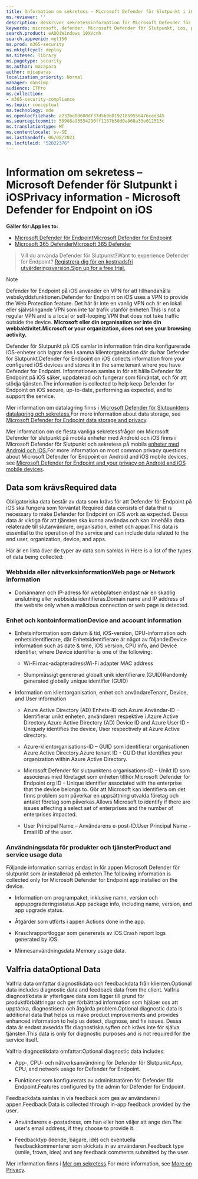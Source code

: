 ```yaml
---
title: Information om sekretess – Microsoft Defender för Slutpunkt i iOS
ms.reviewer: ''
description: Beskriver sekretessinformation för Microsoft Defender för Slutpunkt i iOS
keywords: microsoft, defender, Microsoft Defender för Slutpunkt, ios, princip, översikt
search.product: eADQiWindows 10XVcnh
search.appverid: met150
ms.prod: m365-security
ms.mktglfcycl: deploy
ms.sitesec: library
ms.pagetype: security
ms.author: macapara
author: mjcaparas
localization_priority: Normal
manager: dansimp
audience: ITPro
ms.collection:
- m365-security-compliance
ms.topic: conceptual
ms.technology: mde
ms.openlocfilehash: a232bd8d600df37d5b9b01921859556476ced345
ms.sourcegitcommit: 50908a93554290ff1157b58d0a868a33e012513c
ms.translationtype: MT
ms.contentlocale: sv-SE
ms.lasthandoff: 06/08/2021
ms.locfileid: "52822376"
---
```

# <a name="privacy-information---microsoft-defender-for-endpoint-on-ios"></a><span data-ttu-id="daded-104">Information om sekretess – Microsoft Defender för Slutpunkt i iOS</span><span class="sxs-lookup"><span data-stu-id="daded-104">Privacy information - Microsoft Defender for Endpoint on iOS</span></span>

<span data-ttu-id="daded-105">**Gäller för:**</span><span class="sxs-lookup"><span data-stu-id="daded-105">**Applies to:**</span></span>
- [<span data-ttu-id="daded-106">Microsoft Defender för Endpoint</span><span class="sxs-lookup"><span data-stu-id="daded-106">Microsoft Defender for Endpoint</span></span>](https://go.microsoft.com/fwlink/p/?linkid=2154037)
- [<span data-ttu-id="daded-107">Microsoft 365 Defender</span><span class="sxs-lookup"><span data-stu-id="daded-107">Microsoft 365 Defender</span></span>](https://go.microsoft.com/fwlink/?linkid=2118804)

> <span data-ttu-id="daded-108">Vill du använda Defender för Slutpunkt?</span><span class="sxs-lookup"><span data-stu-id="daded-108">Want to experience Defender for Endpoint?</span></span> [<span data-ttu-id="daded-109">Registrera dig för en kostnadsfri utvärderingsversion.</span><span class="sxs-lookup"><span data-stu-id="daded-109">Sign up for a free trial.</span></span>](https://www.microsoft.com/microsoft-365/windows/microsoft-defender-atp?ocid=docs-wdatp-investigateip-abovefoldlink)

> [!NOTE]
> <span data-ttu-id="daded-110">Defender för Endpoint på iOS använder en VPN för att tillhandahålla webskyddsfunktionen.</span><span class="sxs-lookup"><span data-stu-id="daded-110">Defender for Endpoint on iOS uses a VPN to provide the Web Protection feature.</span></span> <span data-ttu-id="daded-111">Det här är inte en vanlig VPN och är en lokal eller självslingande VPN som inte tar trafik utanför enheten.</span><span class="sxs-lookup"><span data-stu-id="daded-111">This is not a regular VPN and is a local or self-looping VPN that does not take traffic outside the device.</span></span> <span data-ttu-id="daded-112">**Microsoft eller din organisation ser inte din webbaktivitet.**</span><span class="sxs-lookup"><span data-stu-id="daded-112">**Microsoft or your organization, does not see your browsing activity.**</span></span>

<span data-ttu-id="daded-113">Defender för Slutpunkt på iOS samlar in information från dina konfigurerade iOS-enheter och lagrar den i samma klientorganisation där du har Defender för Slutpunkt.</span><span class="sxs-lookup"><span data-stu-id="daded-113">Defender for Endpoint on iOS collects information from your configured iOS devices and stores it in the same tenant where you have Defender for Endpoint.</span></span> <span data-ttu-id="daded-114">Informationen samlas in för att hålla Defender för Endpoint på iOS säker, uppdaterad och fungerar som förväntat, och för att stödja tjänsten.</span><span class="sxs-lookup"><span data-stu-id="daded-114">The information is collected to help keep Defender for Endpoint on iOS secure, up-to-date, performing as expected, and to support the service.</span></span>

<span data-ttu-id="daded-115">Mer information om datalagring finns i [Microsoft Defender för Slutpunktens datalagring och sekretess.](data-storage-privacy.md)</span><span class="sxs-lookup"><span data-stu-id="daded-115">For more information about data storage, see [Microsoft Defender for Endpoint data storage and privacy](data-storage-privacy.md).</span></span>


<span data-ttu-id="daded-116">Mer information om de flesta vanliga sekretessfrågor om Microsoft Defender för slutpunkt på mobila enheter med Android och iOS finns i Microsoft Defender för Slutpunkt och sekretess på mobila [enheter med Android och iOS.](https://support.microsoft.com/topic/microsoft-defender-for-endpoint-and-your-privacy-on-android-and-ios-mobile-devices-4109bc54-8ec5-4433-9c33-d359b75ac22a)</span><span class="sxs-lookup"><span data-stu-id="daded-116">For more information on most common privacy questions about Microsoft Defender for Endpoint on Android and iOS mobile devices, see [Microsoft Defender for Endpoint and your privacy on Android and iOS mobile devices](https://support.microsoft.com/topic/microsoft-defender-for-endpoint-and-your-privacy-on-android-and-ios-mobile-devices-4109bc54-8ec5-4433-9c33-d359b75ac22a).</span></span>

## <a name="required-data"></a><span data-ttu-id="daded-117">Data som krävs</span><span class="sxs-lookup"><span data-stu-id="daded-117">Required data</span></span> 

<span data-ttu-id="daded-118">Obligatoriska data består av data som krävs för att Defender för Endpoint på iOS ska fungera som förväntat.</span><span class="sxs-lookup"><span data-stu-id="daded-118">Required data consists of data that is necessary to make Defender for Endpoint on iOS work as expected.</span></span> <span data-ttu-id="daded-119">Dessa data är viktiga för att tjänsten ska kunna användas och kan innehålla data relaterade till slutanvändare, organisation, enhet och appar.</span><span class="sxs-lookup"><span data-stu-id="daded-119">This data is essential to the operation of the service and can include data related to the end user, organization, device, and apps.</span></span> 

<span data-ttu-id="daded-120">Här är en lista över de typer av data som samlas in:</span><span class="sxs-lookup"><span data-stu-id="daded-120">Here is a list of the types of data being collected:</span></span> 

### <a name="web-page-or-network-information"></a><span data-ttu-id="daded-121">Webbsida eller nätverksinformation</span><span class="sxs-lookup"><span data-stu-id="daded-121">Web page or Network information</span></span> 

- <span data-ttu-id="daded-122">Domännamn och IP-adress för webbplatsen endast när en skadlig anslutning eller webbsida identifieras.</span><span class="sxs-lookup"><span data-stu-id="daded-122">Domain name and IP address of the website only when a malicious connection or web page is detected.</span></span> 

### <a name="device-and-account-information"></a><span data-ttu-id="daded-123">Enhet och kontoinformation</span><span class="sxs-lookup"><span data-stu-id="daded-123">Device and account information</span></span> 

- <span data-ttu-id="daded-124">Enhetsinformation som datum & tid, iOS-version, CPU-information och enhetsidentifierare, där Enhetsidentifierare är något av följande:</span><span class="sxs-lookup"><span data-stu-id="daded-124">Device information such as date & time, iOS version, CPU info, and Device identifier, where Device identifier is one of the following:</span></span> 

    - <span data-ttu-id="daded-125">Wi-Fi mac-adapteradress</span><span class="sxs-lookup"><span data-stu-id="daded-125">Wi-Fi adapter MAC address</span></span> 

    - <span data-ttu-id="daded-126">Slumpmässigt genererad globalt unik identifierare (GUID)</span><span class="sxs-lookup"><span data-stu-id="daded-126">Randomly generated globally unique identifier (GUID)</span></span> 

- <span data-ttu-id="daded-127">Information om klientorganisation, enhet och användare</span><span class="sxs-lookup"><span data-stu-id="daded-127">Tenant, Device, and User information</span></span> 

    - <span data-ttu-id="daded-128">Azure Active Directory (AD) Enhets-ID och Azure Användar-ID – Identifierar unikt enheten, användaren respektive i Azure Active Directory.</span><span class="sxs-lookup"><span data-stu-id="daded-128">Azure Active Directory (AD) Device ID and Azure User ID - Uniquely identifies the device, User respectively at Azure Active directory.</span></span> 

    - <span data-ttu-id="daded-129">Azure-klientorganisations-ID – GUID som identifierar organisationen Azure Active Directory.</span><span class="sxs-lookup"><span data-stu-id="daded-129">Azure tenant ID - GUID that identifies your organization within Azure Active Directory.</span></span> 

    - <span data-ttu-id="daded-130">Microsoft Defender för slutpunktens organisations-ID – Unikt ID som associeras med företaget som enheten tillhör.</span><span class="sxs-lookup"><span data-stu-id="daded-130">Microsoft Defender for Endpoint org ID - Unique identifier associated with the enterprise that the device belongs to.</span></span> <span data-ttu-id="daded-131">Gör att Microsoft kan identifiera om det finns problem som påverkar en uppsättning utvalda företag och antalet företag som påverkas.</span><span class="sxs-lookup"><span data-stu-id="daded-131">Allows Microsoft to identify if there are issues affecting a select set of enterprises and the number of enterprises impacted.</span></span> 

    - <span data-ttu-id="daded-132">User Principal Name – Användarens e-post-ID.</span><span class="sxs-lookup"><span data-stu-id="daded-132">User Principal Name - Email ID of the user.</span></span> 

### <a name="product-and-service-usage-data"></a><span data-ttu-id="daded-133">Användningsdata för produkter och tjänster</span><span class="sxs-lookup"><span data-stu-id="daded-133">Product and service usage data</span></span> 

<span data-ttu-id="daded-134">Följande information samlas endast in för appen Microsoft Defender för slutpunkt som är installerad på enheten.</span><span class="sxs-lookup"><span data-stu-id="daded-134">The following information is collected only for Microsoft Defender for Endpoint app installed on the device.</span></span> 

- <span data-ttu-id="daded-135">Information om programpaket, inklusive namn, version och appuppgraderingsstatus.</span><span class="sxs-lookup"><span data-stu-id="daded-135">App package info, including name, version, and app upgrade status.</span></span> 

- <span data-ttu-id="daded-136">Åtgärder som utförts i appen.</span><span class="sxs-lookup"><span data-stu-id="daded-136">Actions done in the app.</span></span> 

- <span data-ttu-id="daded-137">Kraschrapportloggar som genererats av iOS.</span><span class="sxs-lookup"><span data-stu-id="daded-137">Crash report logs generated by iOS.</span></span> 

- <span data-ttu-id="daded-138">Minnesanvändningsdata.</span><span class="sxs-lookup"><span data-stu-id="daded-138">Memory usage data.</span></span> 

## <a name="optional-data"></a><span data-ttu-id="daded-139">Valfria data</span><span class="sxs-lookup"><span data-stu-id="daded-139">Optional Data</span></span> 

<span data-ttu-id="daded-140">Valfria data omfattar diagnostikdata och feedbackdata från klienten.</span><span class="sxs-lookup"><span data-stu-id="daded-140">Optional data includes diagnostic data and feedback data from the client.</span></span> <span data-ttu-id="daded-141">Valfria diagnostikdata är ytterligare data som ligger till grund för produktförbättringar och ger förbättrad information som hjälper oss att upptäcka, diagnostisera och åtgärda problem.</span><span class="sxs-lookup"><span data-stu-id="daded-141">Optional diagnostic data is additional data that helps us make product improvements and provides enhanced information to help us detect, diagnose, and fix issues.</span></span> <span data-ttu-id="daded-142">Dessa data är endast avsedda för diagnostiska syften och krävs inte för själva tjänsten.</span><span class="sxs-lookup"><span data-stu-id="daded-142">This data is only for diagnostic purposes and is not required for the service itself.</span></span> 

<span data-ttu-id="daded-143">Valfria diagnostikdata omfattar:</span><span class="sxs-lookup"><span data-stu-id="daded-143">Optional diagnostic data includes:</span></span> 

- <span data-ttu-id="daded-144">App-, CPU- och nätverksanvändning för Defender för Slutpunkt.</span><span class="sxs-lookup"><span data-stu-id="daded-144">App, CPU, and network usage for Defender for Endpoint.</span></span> 

- <span data-ttu-id="daded-145">Funktioner som konfigurerats av administratören för Defender för Endpoint.</span><span class="sxs-lookup"><span data-stu-id="daded-145">Features configured by the admin for Defender for Endpoint.</span></span> 

<span data-ttu-id="daded-146">Feedbackdata samlas in via feedback som ges av användaren i appen.</span><span class="sxs-lookup"><span data-stu-id="daded-146">Feedback Data is collected through in-app feedback provided by the user.</span></span> 

- <span data-ttu-id="daded-147">Användarens e-postadress, om han eller hon väljer att ange den.</span><span class="sxs-lookup"><span data-stu-id="daded-147">The user's email address, if they choose to provide it.</span></span>

- <span data-ttu-id="daded-148">Feedbacktyp (leende, bägare, idé) och eventuella feedbackkommentarer som skickats in av användaren.</span><span class="sxs-lookup"><span data-stu-id="daded-148">Feedback type (smile, frown, idea) and any feedback comments submitted by the user.</span></span> 

<span data-ttu-id="daded-149">Mer information finns i [Mer om sekretess](https://aka.ms/mdatpiosprivacystatement).</span><span class="sxs-lookup"><span data-stu-id="daded-149">For more information, see [More on Privacy](https://aka.ms/mdatpiosprivacystatement).</span></span>


